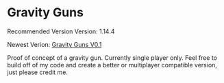 # Gravity Guns
Recommended Version Version: 1.14.4

Newest Verion: [Gravity Guns V0.1](https://github.com/WaifuBeforeLaifu/Datapacks/raw/master/Better%20Dispensers/Better%20Dispensers%20V1.1.zip)

Proof of concept of a gravity gun. Currently single player only. Feel free to build off of my code and create a better or multiplayer compatible version, just please credit me.

